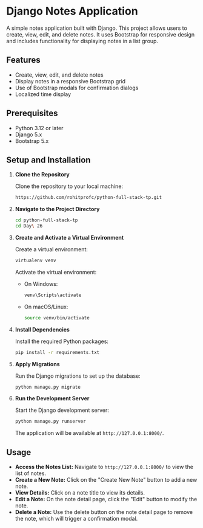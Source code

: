 # Django Notes Application

A simple notes application built with Django. This project allows users to create, view, edit, and delete notes. It uses Bootstrap for responsive design and includes functionality for displaying notes in a list group.

## Features

- Create, view, edit, and delete notes
- Display notes in a responsive Bootstrap grid
- Use of Bootstrap modals for confirmation dialogs
- Localized time display

## Prerequisites

- Python 3.12 or later
- Django 5.x
- Bootstrap 5.x

## Setup and Installation

1. **Clone the Repository**

   Clone the repository to your local machine:

   ```bash
   https://github.com/rohitprofc/python-full-stack-tp.git
   ```

2. **Navigate to the Project Directory**

   ```bash
   cd python-full-stack-tp
   cd Day\ 26
   ```

3. **Create and Activate a Virtual Environment**

   Create a virtual environment:

   ```bash
   virtualenv venv
   ```

   Activate the virtual environment:

   - On Windows:

     ```bash
     venv\Scripts\activate
     ```

   - On macOS/Linux:

     ```bash
     source venv/bin/activate
     ```

4. **Install Dependencies**

   Install the required Python packages:

   ```bash
   pip install -r requirements.txt
   ```

5. **Apply Migrations**

   Run the Django migrations to set up the database:

   ```bash
   python manage.py migrate
   ```

7. **Run the Development Server**

   Start the Django development server:

   ```bash
   python manage.py runserver
   ```

   The application will be available at `http://127.0.0.1:8000/`.

## Usage

- **Access the Notes List:** Navigate to `http://127.0.0.1:8000/` to view the list of notes.
- **Create a New Note:** Click on the "Create New Note" button to add a new note.
- **View Details:** Click on a note title to view its details.
- **Edit a Note:** On the note detail page, click the "Edit" button to modify the note.
- **Delete a Note:** Use the delete button on the note detail page to remove the note, which will trigger a confirmation modal.
